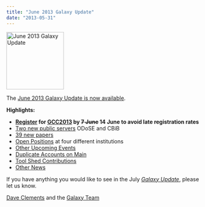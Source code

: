 ```yaml
---
title: "June 2013 Galaxy Update"
date: "2013-05-31"
---
```

<div class='right'><a href='/src/galaxy-updates/2013-06/index.md'><img src="/src/images/logos/GalaxyUpdate200.png" alt="June 2013 Galaxy Update" width=150 /></a></div>

The [June 2013 Galaxy Update is now available](/src/galaxy-updates/2013-06/index.md). 

**Highlights:**
* **[Register](/src/events/gcc2013/register/index.md) for [GCC2013](/src/galaxy-updates/2013-06/index.md#gcc2013) by ~~7 June~~ 14 June to avoid late registration rates**
* [Two new public servers](/src/galaxy-updates/2013-06/index.md#new-public-servers) ODoSE and CBiB
* [39 new papers](/src/galaxy-updates/2013-06/index.md#new-papers)
* [Open Positions](/src/galaxy-updates/2013-06/index.md#whos-hiring) at four different institutions
* [Other Upcoming Events](/src/galaxy-updates/2013-06/index.md#other-upcoming-events)
* [Duplicate Accounts on Main](/src/galaxy-updates/2013-06/index.md#duplicate-accounts-on-main)
* [Tool Shed Contributions](/src/galaxy-updates/2013-06/index.md#toolshed-contributions)
* [Other News](/src/galaxy-updates/2013-06/index.md#other-news)

If you have anything you would like to see in the July *[Galaxy Update](/galaxy-updates/)*, please let us know.

[Dave Clements](/people/dave-clements/) and the [Galaxy Team](/src/galaxy-team/)
